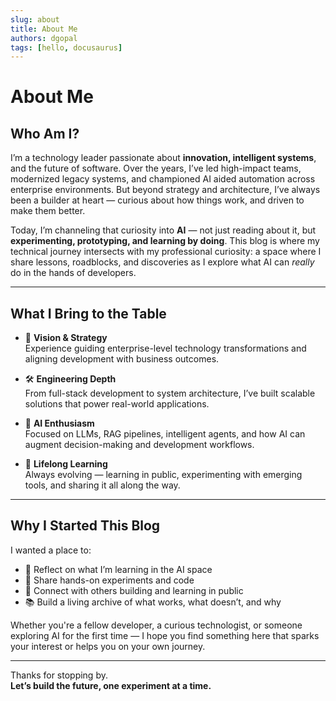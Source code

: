 ```yaml
---
slug: about
title: About Me
authors: dgopal
tags: [hello, docusaurus]
---
```


# About Me

## Who Am I?

I’m a technology leader passionate about **innovation, intelligent systems**, and the future of software. Over the years, I’ve led high-impact teams, modernized legacy systems, and championed AI aided automation across enterprise environments. But beyond strategy and architecture, I’ve always been a builder at heart — curious about how things work, and driven to make them better.

Today, I’m channeling that curiosity into **AI** — not just reading about it, but **experimenting, prototyping, and learning by doing**. This blog is where my technical journey intersects with my professional curiosity: a space where I share lessons, roadblocks, and discoveries as I explore what AI can *really* do in the hands of developers.

---

## What I Bring to the Table

- 🧭 **Vision & Strategy**  
  Experience guiding enterprise-level technology transformations and aligning development with business outcomes.

- 🛠️ **Engineering Depth**  
  From full-stack development to system architecture, I’ve built scalable solutions that power real-world applications.

- 🤖 **AI Enthusiasm**  
  Focused on LLMs, RAG pipelines, intelligent agents, and how AI can augment decision-making and development workflows.

- 🧠 **Lifelong Learning**  
  Always evolving — learning in public, experimenting with emerging tools, and sharing it all along the way.

---

## Why I Started This Blog

I wanted a place to:

- 📓 Reflect on what I’m learning in the AI space
- 🧪 Share hands-on experiments and code
- 💬 Connect with others building and learning in public
- 📚 Build a living archive of what works, what doesn’t, and why

Whether you're a fellow developer, a curious technologist, or someone exploring AI for the first time — I hope you find something here that sparks your interest or helps you on your own journey.

---

Thanks for stopping by.  
**Let’s build the future, one experiment at a time.**
